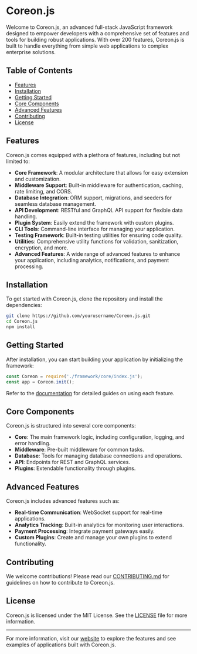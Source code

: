 # Coreon.js

Welcome to Coreon.js, an advanced full-stack JavaScript framework designed to empower developers with a comprehensive set of features and tools for building robust applications. With over 200 features, Coreon.js is built to handle everything from simple web applications to complex enterprise solutions.

## Table of Contents

- [Features](#features)
- [Installation](#installation)
- [Getting Started](#getting-started)
- [Core Components](#core-components)
- [Advanced Features](#advanced-features)
- [Contributing](#contributing)
- [License](#license)

## Features

Coreon.js comes equipped with a plethora of features, including but not limited to:

- **Core Framework**: A modular architecture that allows for easy extension and customization.
- **Middleware Support**: Built-in middleware for authentication, caching, rate limiting, and CORS.
- **Database Integration**: ORM support, migrations, and seeders for seamless database management.
- **API Development**: RESTful and GraphQL API support for flexible data handling.
- **Plugin System**: Easily extend the framework with custom plugins.
- **CLI Tools**: Command-line interface for managing your application.
- **Testing Framework**: Built-in testing utilities for ensuring code quality.
- **Utilities**: Comprehensive utility functions for validation, sanitization, encryption, and more.
- **Advanced Features**: A wide range of advanced features to enhance your application, including analytics, notifications, and payment processing.

## Installation

To get started with Coreon.js, clone the repository and install the dependencies:

```bash
git clone https://github.com/yourusername/Coreon.js.git
cd Coreon.js
npm install
```

## Getting Started

After installation, you can start building your application by initializing the framework:

```javascript
const Coreon = require('./framework/core/index.js');
const app = Coreon.init();
```

Refer to the [documentation](./website/public/docs.html) for detailed guides on using each feature.

## Core Components

Coreon.js is structured into several core components:

- **Core**: The main framework logic, including configuration, logging, and error handling.
- **Middleware**: Pre-built middleware for common tasks.
- **Database**: Tools for managing database connections and operations.
- **API**: Endpoints for REST and GraphQL services.
- **Plugins**: Extendable functionality through plugins.

## Advanced Features

Coreon.js includes advanced features such as:

- **Real-time Communication**: WebSocket support for real-time applications.
- **Analytics Tracking**: Built-in analytics for monitoring user interactions.
- **Payment Processing**: Integrate payment gateways easily.
- **Custom Plugins**: Create and manage your own plugins to extend functionality.

## Contributing

We welcome contributions! Please read our [CONTRIBUTING.md](./CONTRIBUTING.md) for guidelines on how to contribute to Coreon.js.

## License

Coreon.js is licensed under the MIT License. See the [LICENSE](./LICENSE) file for more information.

---

For more information, visit our [website](./website/public/index.html) to explore the features and see examples of applications built with Coreon.js.